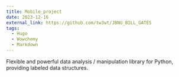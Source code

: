 ```yaml
---
title: Mobile_project
date: 2023-12-16
external_link: https://github.com/tw3wt/JBNU_BILL_GATES
tags:
  - Hugo
  - Wowchemy
  - Markdown
---
```


Flexible and powerful data analysis / manipulation library for Python, providing labeled data structures.

<!--more-->
